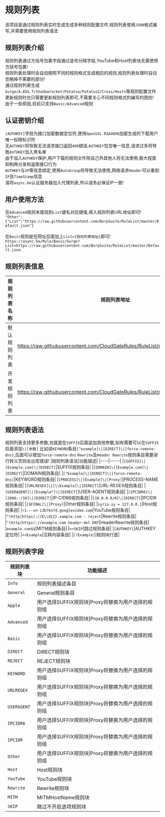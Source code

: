规则列表
===========================
该项目是通过规则列表实时生成生成多种规则配置文件,规则列表使用`JSON`格式编写,并需要使用规则列表语法

规则列表介绍
------
规则列表通过方括号包裹字段通过竖号分隔字段,YouTube和Host列表块无需使用方括号包裹!<br>
规则列表处理时会自动按照不同的规则格式生成相应的规则,规则列表处理时自动忽略掉不需要的部分!<br>
通过规则列表生成`Surge/A.BIG.T/Shadowrocket/Potatso/Potatso2/Cross/Hosts`等规则配置文件<br>
更新规则时也只需要更新规则列表即可,不需要关心不同规则格式的编写的困扰!<br>
由于一些原因,目前只支持`Basic/Advanced`规则<br>

认证密钥介绍
------
`[AUTHKEY]`字段为接口加密数据定位符,使用`OpenSSL RSA4096`加密生成的下载用户唯一权限标识符<br>
无`AUTHKEY`将导致无法请求接口返回`400`错误,`AUTHKEY`包含唯一信息,请求过多将导致`AUTHKEY`加入黑名单<br>
由于加入`AUTHKEY`保护,用户下载的规则文件除自己外其他人将无法使用,极大程度抑制再分发和盗取接口行为<br>
`AUTHKEY`与`IP`等信息绑定,使用`AutoGroup`将导致无法使用,网络请求`Header`可以看到`IP`及`TimeStamp`信息<br>
请将`async.be`认证服务器加入代理列表,所以请务必保证IP一致!

用户使用方法
------
在`Advanced`规则末尾找到`List`键名对应键值,填入规则列表URL地址即可!<br>
`"Other":{"List":"https://raw.githubusercontent.com/BurpSuite/RuleList/master/Default.json"}`<br>
<br>
在`Basic`规则是在网址后面加上`List={规则列表地址}`即可!<br>
`https://async.be/Rule/Basic/Surge?List=https://raw.githubusercontent.com/BurpSuite/RuleList/master/Default.json`

规则列表信息
------
|规则列表名称|规则列表地址|
|----|-----|
|默认规则列表|https://raw.githubusercontent.com/CloudGateRules/RuleList/master/Default.json|
|开发规则列表|https://raw.githubusercontent.com/CloudGateRules/RuleList/master/Developers.json|

规则列表语法
------
规则列表支持更多参数,也就是在`SUFFIX`后面追加其他参数,如有需要可以在`SUFFIX`后面添加`\|[参数]`
比如说`KEYWORD`条目`[^example]\|[DIRECT]\|[force-remote-dns]`,后面可以增加`force-remote-dns`
`Rewrite`及`Header Rewrite`规则条目需要进行转义否则会出现错误!
|规则列表语法|功能描述|
|----|-----|
|`[SUFFIX]\|[Example.com]\|[DIRECT]`|SUFFIX规则条目|
|`[DOMAIN]\|[Example.com]\|[DIRECT]`|DOMAIN规则条目|
|`[^Example]\|[DIRECT]\|[force-remote-dns]`|KEYWORD规则条目|
|`[PROCESS]\|[Example]\|[Proxy]`|PROCESS-NAME规则条目|
|`[URLREGEX]\|[\\Example]\|[DIRECT]`|URL-REGEX规则条目|
|`[USERAGENT]\|[Example*]\|[DIRECT]`|USER-AGENT规则条目|
|`[IPCIDR6]\|[2006::/16]\|[DIRECT]`|IP-CIDR6规则条目|
|`[10.0.0.0/8]\|[DIRECT]`|IPCIDR规则条目|
|`[$FINAL]\|[Proxy]`|Other规则条目|
|`syria.sy = 127.0.0.1`|Host规则条目|
|`r1---sn-i3b7kn7d.googlevideo.com`|YouTube规则条目|
|`^(http|https)://E\\d{2}.xample.com - reject`|Rewrite规则条目|
|`^(http|https)://example.com header-del DNT`|HeaderRewrite规则条目|
|`example.com$$`|MITM规则条目|
|`<<SKIP`|跳过规则条目|
|`[AUTHKEY]`|AUTHKEY定位符|
|`<<Example`|注释内容条目|
|`[!Example]`|规则块行首|

规则列表字段
------
|规则列表块|功能描述|
|----|-----|
|`Info`|规则列表描述条目|
|`General`|General规则条目|
|`Apple`|用户选择SUFFIX规则块\|Proxy将替换为用户选择的规则组|
|`Advanced`|用户选择SUFFIX规则块\|Proxy将替换为用户选择的规则组|
|`Basic`|用户选择SUFFIX规则块\|Proxy将替换为用户选择的规则组|
|`DIRECT`|DIRECT规则块|
|`REJECT`|REJECT规则块|
|`KEYWORD`|用户选择SUFFIX规则块\|Proxy将替换为用户选择的规则组|
|`URLREGEX`|用户选择SUFFIX规则块\|Proxy将替换为用户选择的规则组|
|`USERAGENT`|用户选择SUFFIX规则块\|Proxy将替换为用户选择的规则组|
|`IPCIDR6`|用户选择SUFFIX规则块\|Proxy将替换为用户选择的规则组|
|`IPCIDR`|用户选择SUFFIX规则块\|Proxy将替换为用户选择的规则组|
|`Other`|用户选择SUFFIX规则块\|Proxy将替换为用户选择的规则组|
|`Host`|Host规则块|
|`YouTube`|YouTube规则块|
|`Rewrite`|Rewrite规则块|
|`MITM`|MITMHostName规则块|
|`SKIP`|跳过不开启选项规则块|
